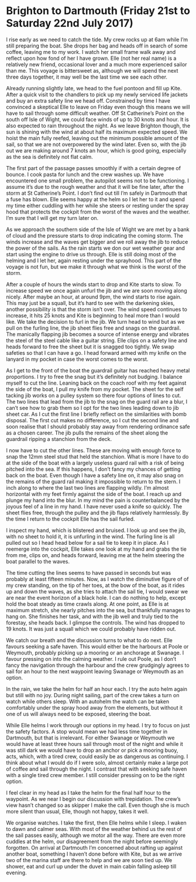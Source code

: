 
# Brighton to Dartmouth (Friday 21st to Saturday 22nd July 2017) #

I rise early as we need to catch the tide. My crew rocks up at 6am while I’m still preparing the boat. She drops her bag and heads off in search of some coffee, leaving me to my work. I watch her small frame walk away and reflect upon how fond of her I have grown. Elle (not her real name) is a relatively new friend, occasional lover and a much more experienced sailor than me. This voyage is bittersweet as, although we will spend the next three days together, it may well be the last time we see each other.

Already running slightly late, we head to the fuel pontoon and fill up Kite. After a quick visit to the chandlers to pick up my newly serviced life jackets and buy an extra safety line we head off. Constrained by time I have convinced a skeptical Elle to leave on Friday even though this means we will have to sail through some difficult weather. Off St Catherine’s Point on the south off Isle of Wight, we could face winds of up to 30 knots and hour. It is also expected to rain throughout the night. As we leave Brighton though, the sun is shining with the wind at about half its maximum expected speed. We hoist the main fully reefed, leaving out the minimum possible amount of the sail, so that we are not overpowered by the wind later. Even so, with the jib out we are making around 7 knots an hour, which is good going, especially as the sea is definitely not flat calm.

The first part of the passage passes smoothly if with a certain degree of bounce. I cook pasta for lunch and the crew washes up. We have encountered one small problem, the autopilot seems not to be functioning. I assume it’s due to the rough weather and that it will be fine later, after the storm at St Catherine’s Point. I don’t find out till I’m safely in Dartmouth that a fuse has blown. Elle seems happy at the helm so I let her to it and spend my time either cuddling with her while she steers or resting under the spray hood that protects the cockpit from the worst of the waves and the weather. I’m sure that I will get my turn later on.

As we approach the southern side of the Isle of Wight we are met by a bank of cloud and the pressure starts to drop indicating the coming storm. The winds increase and the waves get bigger and we roll away the jib to reduce the power of the sails. As the rain starts we don our wet weather gear and start using the engine to drive us through. Elle is still doing most of the helming and I let her, again resting under the sprayhood. This part of the voyage is not fun, but we make it through what we think is the worst of the storm.

After a couple of hours the winds start to drop and Kite starts to slow. To increase speed we once again unfurl the jib and we are soon moving along nicely. After maybe an hour, at around 9pm, the wind starts to rise again. This may just be a squall, but it’s hard to see with the darkening skies, another possibility is that the storm isn’t over. The wind speed continues to increase, it hits 25 knots and Kite is beginning to heal more than I would like. We take the decision to furl in the jib. We turn head to wind but as we pull on the furling line, the jib sheet flies free and snags on the guardrail. The manically flapping jib becomes a source of intense energy and vibrates the steel of the steel cable like a guitar string. Elle clips on a safety line and heads forward to free the sheet but it is snagged too tightly. We swap safeties so that I can have a go. I head forward armed with my knife on the lanyard in my pocket in case the worst comes to the worst.

As I get to the front of the boat the guardrail guitar has reached heavy metal proportions. I try to free the snag but it’s definitely not budging. I balance myself to cut the line. Leaning back on the coach roof with my feet against the side of the boat, I pull my knife from my pocket. The sheet for the self tacking jib works on a pulley system so there four options of lines to cut. The two lines that lead from the jib to the snag on the guard rail are a blur, I can’t see how to grab them so I opt for the two lines leading down to jib sheet car. As I cut the first line I briefly reflect on the similarities with bomb disposal. The first cut makes no difference, so I cut the second line and soon realise that I should probably stay away from rendering ordinance safe as a chosen career. The jib pulls the remains of the sheet along the guardrail ripping a stanchion from the deck.

I now have to cut the other lines. These are moving with enough force to snap the 12mm steel stud that held the stanchion. What is more I have to do at the side of the boat with a largely useless guard rail with a risk of being pitched into the sea. If this happens, I don’t fancy my chances of getting back on the boat. Even though I have a safety line on, it may also snag on the remains of the guard rail making it impossible to return to the stern. I inch along to where the last two lines are flapping wildly. I’m almost horizontal with my feet firmly against the side of the boat. I reach up and plunge my hand into the blur. In my mind the pain is counterbalanced by the joyous feel of a line in my hand. I have never used a knife so quickly. The sheet flies free, through the pulley and the jib flaps relatively harmlessly. By the time I return to the cockpit Elle has the sail furled.

I inspect my hand, which is blistered and bruised. I look up and see the jib, with no sheet to hold it, it is unfurling in the wind. The furling line is all pulled out so I head head below for a sail tie to keep it in place. As I reemerge into the cockpit, Elle takes one look at my hand and grabs the tie from me, clips on, and heads forward, leaving me at the helm steering the boat parallel to the waves.

The time cutting the lines seems to have passed in seconds but was probably at least fifteen minutes. Now, as I watch the diminutive figure of of my crew standing, on the tip of her toes, at the bow of the boat, as it rides up and down the waves, as she tries to attach the sail tie, I would swear we are near the event horizon of a black hole. I can do nothing to help, except hold the boat steady as time crawls along. At one point, as Elle is at maximum stretch, she nearly pitches into the sea, but thankfully manages to hang on. She finishes her task, and with the jib well and truly tied to the forestay, she heads back. I glimpse the controls. The wind has dropped to 19 knots. It was just a squall which we could probably have ridden out.

We catch our breath and the discussion turns to what to do next. Elle favours seeking a safe haven. This would either be the harbours at Poole or Weymouth, probably picking up a mooring or an anchorage at Swanage. I favour pressing on into the calming weather. I rule out Poole, as I don’t fancy the navigation through the harbour and the crew grudgingly agrees to sail for an hour to the next waypoint leaving Swanage or Weymouth as an option.

In the rain, we take the helm for half an hour each. I try the auto helm again but still with no joy. During night sailing, part of the crew takes a turn on watch while others sleep. With an autohelm the watch can be taken comfortably under the spray hood away from the elements, but without it one of us will always need to be exposed, steering the boat.

While Elle helms I work through our options in my head. I try to focus on just the safety factors. A stop would mean we had less time together in Dartmouth, but that is irrelevant. For either Swanage or Weymouth we would have at least three hours sail through most of the night and while it was still dark we would have to drop an anchor or pick a mooring buoy, acts, which, with a tired crew, could easily be as dangerous as continuing. I think about what I would do if I were solo, almost certainly make a large pot of coffee and sail through the night. I contrast that with seeking safe haven with a single tired crew member. I still consider pressing on to be the right option.

I feel clear in my head as I take the helm for the final half hour to the waypoint. As we near I begin our discussion with trepidation. The crew’s view hasn’t changed so as skipper I make the call. Even though she is much more silent than usual, Elle, though not happy, takes it well.

We organise watches. I take the first, then Elle helms while I sleep. I waken to dawn and calmer seas. With most of the weather behind us the rest of the sail passes easily, although we motor all the way. There are even more cuddles at the helm, our disagreement from the night before seemingly forgotten. On arrival at Dartmouth I’m concerned about rafting up against another boat, something I haven’t done before with Kite, but as we arrive two of the marina staff are there to help and we are soon tied up. We shower, eat and curl up under the duvet in main cabin falling asleep till evening.
